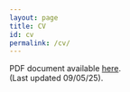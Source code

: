 ```yaml
---
layout: page
title: CV
id: cv
permalink: /cv/
---
```


PDF document available <a target="_blank" href="https://annabelledilustro.github.io/folder/CV_10-17-2025.pdf" >here</a>. <br>
(Last updated 09/05/25). 
